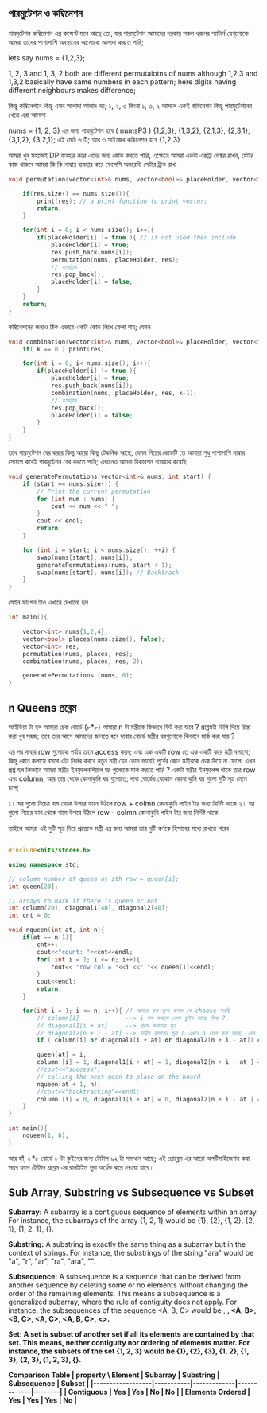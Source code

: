 ## পারমুটেশন ও কম্বিনেশন

পারমুটেশন কম্বিনেশন এর কন্সেপ্ট মনে আছে তো, ফর পারমুটেশন আমাদের দরকার
সকল ধরনের প্যাটার্ন যেগুলোকে আমরা তাদের পাশাপাশি অবস্থানের আলোকে আলাদা করতে পারি;

lets say nums = {1,2,3};

1, 2, 3 and 1, 3, 2 both are different permutaiotns of nums although
1,2,3 and 1,3,2 basically have same numbers in each pattern; here digits having different neighbours makes difference;

কিন্তু কম্বিনেশনে কিন্তু এসব আলাদা আলাদ নয়; ১, ২, ৩ কিংবা ১, ৩, ২ আসলে একই কম্বিনেশন কিন্তু পারমুটেশনের খেত্রে এরা আলাদা

nums = {1, 2, 3} এর জন্য পারমুটেশন হবে ( numsP3 ) {1,2,3}, {1,3,2}, {2,1,3}, {2,3,1}, {3,1,2}, {3,2,1}; এই মোট ৬ টি;
আর ৩ সাইজের কম্বিনেশন হবে {1,2,3}

আমরা খুব সহজেই DP ব্যবহার করে এদের জন্য কোড করতে পারি, এক্ষেত্রে আমরা একটা এক্সট্রা ভেক্টর রাখব, যেটার কাজ থাকবে আমরা কি কি নাম্বার ব্যবহার করে ফেলেসি অলরেডি সেটার ট্রাক রাখা

```cpp
void permutation(vector<int>& nums, vector<bool>& placeHolder, vector<int>& res ){

    if(res.size() == nums.size()){
        print(res); // a print function to print vector;
        return;
    }

    for(int i = 0; i < nums.size(); i++){
        if(placeHolder[i] != true ){ // if not used then include
            placeHolder[i] = true;
            res.push_back(nums[i]);
            permutation(nums, placeHolder, res);
            // ব্যাকট্রাক
            res.pop_back();
            placeHolder[i] = false;
        }
    }
    return;
}
```

কম্বিনেশনের জন্যও ঠিক এভাবে একটা কোড লিখে ফেলা যায়; যেমন

```cpp
void combination(vector<int>& nums, vector<bool>& placeHolder, vector<int>& res, int k ){
    if( k == 0 ) print(res);

    for(int i = 0; i< nums.size(); i++){
        if(placeHolder[i] != true ){
            placeHolder[i] = true;
            res.push_back(nums[i]);
            combination(nums, placeHolder, res, k-1);
            // ব্যাকট্রাক
            res.pop_back();
            placeHolder[i] = false;
        }
    }
}
```

তবে পারমুটেশন বের করার কিন্তু আরো কিছু টেকনিক আছে, যেমন নিচের কোডটি তে আমারা শুধু পাশাপাশি নাম্বার সোয়াপ করেই পারমুটেশন বের করতে পারি; এখানেও আমরা রিকারশন ব্যাবহার করেছি

```cpp
void generatePermutations(vector<int>& nums, int start) {
    if (start == nums.size()) {
        // Print the current permutation
        for (int num : nums) {
            cout << num << " ";
        }
        cout << endl;
        return;
    }

    for (int i = start; i < nums.size(); ++i) {
        swap(nums[start], nums[i]);
        generatePermutations(nums, start + 1);
        swap(nums[start], nums[i]); // Backtrack
    }
}
```

মেইন ফাংশন টাও এখানে দেখানো হল

```cpp
int main(){

    vector<int> nums{1,2,4};
    vector<bool> places(nums.size(), false);
    vector<int> res;
    permutation(nums, places, res);
    combination(nums, places, res, 2);

    generatePermutations (nums, 0);
}

```

## n Queens প্রব্লেম

আইডিয়া টা হল আমারা চেক বোর্ডে (৮\*৮) আমারা n টা মন্ত্রীকে কিভাবে ফিট করা যাবে ? প্রব্লেমটা ডিপি দিয়ে চিন্তা করা খুব সহজ; তবে তার আগে আমাদের জানতে হবে দাবার বোর্ডে মন্ত্রীর ঘরগুলোকে কিভাবে মার্ক করা যায় ?

এর পর দাবার row গুলোকে পর্যায় ক্রমে access করব; এবং এক একটি row তে এক একটি করে মন্ত্রী বসাবো; কিন্তু কোন কলামে বসবে এটা নির্ভর করবে নতুন মন্ত্রী যেন কোন ভাবেই পুর্বের কোন মন্ত্রীরকে চেক দিয়ে না ফেলে! এখন প্রশ্ন হল কিভাবে আমরা মন্ত্রীর ইনফুলেনশিয়াল ঘর গুলোকে মার্ক করতে পারি ? একটা মন্ত্রীর ইনফুলেন্স থাকে তার row এবং column, আর তার থেকে কোনাকুনি ঘর গুলোতে;
দাবা বোর্ডের যেকোন কোনা কুনি ঘর গুলো দুটি সূত্র মেনে চলে;

১। ঘর গুলো নিচের বাম থেকে উপরে ডানে উঠলে row + colmn কোনাকুনি লাইন টার জন্য নির্দিষ্ট থাকে
২। ঘর গুলো নিচের ডান থেকে বামে উপরে উঠলে row - colmn কোনাকুনি লাইন টার জন্য নির্দিষ্ট থাকে

তাইলে আমরা এই দুটি সূত্র দিয়ে প্রত্যেক মন্ত্রী এর জন্য আমরা তার দুটি কর্ণকে হিসাবের মধ্যে রাখতে পারব

```cpp

#include<bits/stdc++.h>

using namespace std;

// column number of queen at ith row = queen[i];
int queen[20];

// arrays to mark if there is queen or not
int column[20], diagonal1[40], diagonal2[40];
int cnt = 0;

void nqueen(int at, int n){
    if(at == n+1){
        cnt++;
        cout<<"count: "<<cnt<<endl;
        for( int i = 1; i <= n; i++){
            cout<< "row col = "<<i <<" "<< queen[i]<<endl;
        }
        cout<<endl;
        return;
    }

    for(int i = 1; i <= n; i++){ // আমারা ফর লুপে কলাম কে choose করছি
        // column[i]             --> i তম কলামে কোন কুইন আছে কিনা ?
        // diagonal1[i + at]     --> প্রথম কলামের সূত্র
        // diagonal2[n + i - at] --> দিত্বীয় কলামের সূত্র ( এখনে n যোগ করা আছে, যেন -ve না হতে পারে)
        if ( column[i] or diagonal1[i + at] or diagonal2[n + i - at]) continue; // হিসাব করার দরকার নেই কারন অলরেডি অন্য কুইন এর ইনফুলেন্সে রয়েছে জায়গাটা [at, i];

        queen[at] = i;
        column [i] = 1, diagonal1[i + at] = 1, diagonal2[n + i - at ] = 1;
        //cout<<"success";
        // calling the next qeen to place on the board
        nqueen(at + 1, n);
        //cout<<"backtracking"<<endl;
        column [i] = 0, diagonal1[i + at] = 0, diagonal2[n + i - at ] = 0;
    }
}

int main(){
    nqueen(1, 8);
}
```

আর হ্যাঁ, ৮\*৮ বোর্ডে ৮ টা কুইনের জন্য টোটাল ৯২ টা সমাধান আছে;
এই প্রোব্লেম এর আরো অপটিমাইজেশন করা সম্ভব ফলে টোটাল প্রব্লেম এর রানটাইম পুরা অর্ধেক করে নেওয়া যাবে।

## Sub Array, Substring vs Subsequence vs Subset

**Subarray:** A subarray is a contiguous sequence of elements within an array. For instance, the subarrays of the array {1, 2, 1} would be {1}, {2}, {1, 2}, {2, 1}, {1, 2, 1}, {}.

**Substring:** A substring is exactly the same thing as a subarray but in the context of strings. For instance, the substrings of the string "ara" would be "a", "r", "ar", "ra", "ara", "".

**Subsequence:** A subsequence is a sequence that can be derived from another sequence by deleting some or no elements without changing the order of the remaining elements. This means a subsequence is a generalized subarray, where the rule of contiguity does not apply. For instance, the subsequences of the sequence <A, B, C> would be <A>, <B>, <A, B>, <B, C>, <A, C>, <A, B, C>, <>.

**Set:** A set is subset of another set if all its elements are contained by that set. This means, neither contiguity nor ordering of elements matter. For instance, the subsets of the set {1, 2, 3} would be {1}, {2}, {3}, {1, 2}, {1, 3}, {2, 3}, {1, 2, 3}, {}.

**Comparison Table**
| property \ Element | Subarray | Substring | Subsequence | Subset |
|------------------|-----------|-------------|-------------|--------|
| Contiguous | Yes | Yes | No | No |
| Elements Ordered | Yes | Yes | Yes | No |
